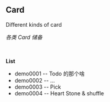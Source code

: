 ## Card

Different kinds of card

*各类 Card 储备*

&nbsp;

**List**

* demo0001 -- Todo 的那个啥
* demo0002 -- ...
* demo0003 -- Pick
* demo0004 -- Heart Stone & shuffle

